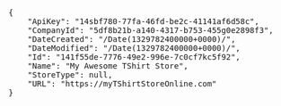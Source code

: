 <pre>
{
    "ApiKey": "14sbf780-77fa-46fd-be2c-41141af6d58c",
    "CompanyId": "5df8b21b-a140-4317-b753-455g0e2898f3",
    "DateCreated": "/Date(1329782400000+0000)/",
    "DateModified": "/Date(1329782400000+0000)/",
    "Id": "141f55de-7776-49e2-996e-7c0cf7kc5f92",
    "Name": "My Awesome TShirt Store",
    "StoreType": null,
    "URL": "https://myTShirtStoreOnline.com"
}
</pre>